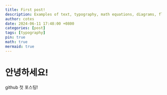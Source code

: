 ```yaml
---
title: First post!
description: Examples of text, typography, math equations, diagrams, flowcharts, pictures, videos, and more.
author: cotes
date: 2024-06-11 17:48:00 +0800
categories: [post]
tags: [typography]
pin: true
math: true
mermaid: true
---
```


# 안녕하세요!
github 첫 포스팅!